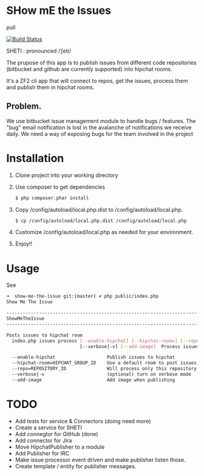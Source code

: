 # SHow mE the Issues

pull

[![Build Status](https://travis-ci.org/AV4TAr/show-me-the-issues.svg?branch=master)](https://travis-ci.org/AV4TAr/show-me-the-issues)

SHETI : pronounced /ˈʃeti/

The prupose of this app is to publish issues from different code repositories (bitbucket and github are currently supported) into hipchat rooms.

It's a ZF2 cli app that will connect to repos, get the issues, process them and publish them in hipchat rooms.

## Problem.

   We use bitbucket issue management module to handle bugs / features.
   The "bug" email notification is lost in the avalanche of notifications we receive daily.
   We need a way of exposing bugs for the team involved in the project

# Installation

1. Clone project into your working directory
2. Use composer to get dependencies
   
   ```bash
   $ php composer.phar install
   ```
   
3. Copy /config/autoload/local.php.dist to /config/autoload/local.php.

    ```bash
    $ cp /config/autoload/local.php.dist /config/autoload/local.php
    ```

4. Customize /config/autoload/local.php as needed for your environment. 
5. Enjoy!!


# Usage

See 
```bash
➜  show-me-the-issue git:(master) ✗ php public/index.php
Show Me The Issue

------------------------------------------------------------------------
ShowMeTheIssue
------------------------------------------------------------------------

Posts issues to hipchat room
  index.php issues process [--enable-hipchat] [--hipchat-room=] [--repo=]
                           [--verbose|-v] [--add-image]  Process issues.

  --enable-hipchat                   Publish issues to hipchat
  --hipchat-room=HIPCHAT_GROUP_ID    Use a default room to post issues, used for debugging
  --repo=REPOSITORY_ID               Will process only this repository
  --verbose|-v                       (optional) turn on verbose mode
  --add-image                        Add image when publishing  
```


# TODO

  - Add tests for service & Connectors (doing need more)
  - Create a service for SHETI
  - Add connegtor for GitHub (done)
  - Add connector for Jira
  - Move HipchatPublisher to a module
  - Add Publisher for IRC
  - Make issue processor event driven and make publisher listen those.
  - Create template / entity for publisher messages.
